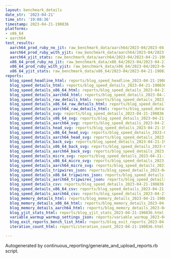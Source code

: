 ```yaml
---
layout: benchmark_details
date_str: '2023-04-21'
time_str: '19:08:36'
timestamp: 2023-04-21-190836
platforms:
- x86_64
- aarch64
test_results:
  aarch64_prod_ruby_no_jit: raw_benchmark_data/aarch64/2023-04/2023-04-21-190836_basic_benchmark_aarch64_prod_ruby_no_jit.json
  aarch64_prod_ruby_with_yjit: raw_benchmark_data/aarch64/2023-04/2023-04-21-190836_basic_benchmark_aarch64_prod_ruby_with_yjit.json
  aarch64_yjit_stats: raw_benchmark_data/aarch64/2023-04/2023-04-21-190836_basic_benchmark_aarch64_yjit_stats.json
  x86_64_prod_ruby_no_jit: raw_benchmark_data/x86_64/2023-04/2023-04-21-190836_basic_benchmark_x86_64_prod_ruby_no_jit.json
  x86_64_prod_ruby_with_yjit: raw_benchmark_data/x86_64/2023-04/2023-04-21-190836_basic_benchmark_x86_64_prod_ruby_with_yjit.json
  x86_64_yjit_stats: raw_benchmark_data/x86_64/2023-04/2023-04-21-190836_basic_benchmark_x86_64_yjit_stats.json
reports:
  blog_speed_headline_html: reports/blog_speed_headline_2023-04-21-190836.html
  blog_speed_details_html: reports/blog_speed_details_2023-04-21-190836.html
  blog_speed_details_x86_64_html: reports/blog_speed_details_2023-04-21-190836.x86_64.html
  blog_speed_details_aarch64_html: reports/blog_speed_details_2023-04-21-190836.aarch64.html
  blog_speed_details_raw_details_html: reports/blog_speed_details_2023-04-21-190836.raw_details.html
  blog_speed_details_x86_64_raw_details_html: reports/blog_speed_details_2023-04-21-190836.x86_64.raw_details.html
  blog_speed_details_aarch64_raw_details_html: reports/blog_speed_details_2023-04-21-190836.aarch64.raw_details.html
  blog_speed_details_svg: reports/blog_speed_details_2023-04-21-190836.svg
  blog_speed_details_x86_64_svg: reports/blog_speed_details_2023-04-21-190836.x86_64.svg
  blog_speed_details_aarch64_svg: reports/blog_speed_details_2023-04-21-190836.aarch64.svg
  blog_speed_details_head_svg: reports/blog_speed_details_2023-04-21-190836.head.svg
  blog_speed_details_x86_64_head_svg: reports/blog_speed_details_2023-04-21-190836.x86_64.head.svg
  blog_speed_details_aarch64_head_svg: reports/blog_speed_details_2023-04-21-190836.aarch64.head.svg
  blog_speed_details_back_svg: reports/blog_speed_details_2023-04-21-190836.back.svg
  blog_speed_details_x86_64_back_svg: reports/blog_speed_details_2023-04-21-190836.x86_64.back.svg
  blog_speed_details_aarch64_back_svg: reports/blog_speed_details_2023-04-21-190836.aarch64.back.svg
  blog_speed_details_micro_svg: reports/blog_speed_details_2023-04-21-190836.micro.svg
  blog_speed_details_x86_64_micro_svg: reports/blog_speed_details_2023-04-21-190836.x86_64.micro.svg
  blog_speed_details_aarch64_micro_svg: reports/blog_speed_details_2023-04-21-190836.aarch64.micro.svg
  blog_speed_details_tripwires_json: reports/blog_speed_details_2023-04-21-190836.tripwires.json
  blog_speed_details_x86_64_tripwires_json: reports/blog_speed_details_2023-04-21-190836.x86_64.tripwires.json
  blog_speed_details_aarch64_tripwires_json: reports/blog_speed_details_2023-04-21-190836.aarch64.tripwires.json
  blog_speed_details_csv: reports/blog_speed_details_2023-04-21-190836.csv
  blog_speed_details_x86_64_csv: reports/blog_speed_details_2023-04-21-190836.x86_64.csv
  blog_speed_details_aarch64_csv: reports/blog_speed_details_2023-04-21-190836.aarch64.csv
  blog_memory_details_html: reports/blog_memory_details_2023-04-21-190836.html
  blog_memory_details_x86_64_html: reports/blog_memory_details_2023-04-21-190836.x86_64.html
  blog_memory_details_aarch64_html: reports/blog_memory_details_2023-04-21-190836.aarch64.html
  blog_yjit_stats_html: reports/blog_yjit_stats_2023-04-21-190836.html
  variable_warmup_warmup_settings_json: reports/variable_warmup_2023-04-21-190836.warmup_settings.json
  blog_exit_reports_bench_list_html: reports/blog_exit_reports_2023-04-21-190836.bench_list.html
  iteration_count_html: reports/iteration_count_2023-04-21-190836.html

---
```

Autogenerated by continuous_reporting/generate_and_upload_reports.rb script.
